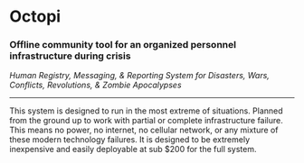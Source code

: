 Octopi
======

### Offline community tool for an organized personnel infrastructure during crisis
_Human Registry, Messaging, & Reporting System for Disasters, Wars, Conflicts, Revolutions, & Zombie Apocalypses_  
______
This system is designed to run in the most extreme of situations. 
Planned from the ground up to work with partial or complete infrastructure failure. 
This means no power, no internet, no cellular network, or any mixture of these modern technology failures. 
It is designed to be extremely inexpensive and easily deployable at sub $200 for the full system.
